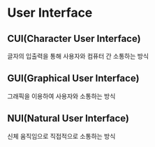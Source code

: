 # User Interface

## CUI(Character User Interface)
글자의 입출력을 통해 사용자와 컴퓨터 간 소통하는 방식

## GUI(Graphical User Interface)
그래픽을 이용하여 사용자와 소통하는 방식

## NUI(Natural User Interface)
신체 움직임으로 직접적으로 소통하는 방식
